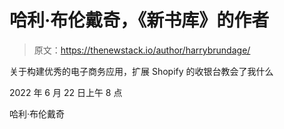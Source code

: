 # 哈利·布伦戴奇，《新书库》的作者

> 原文：<https://thenewstack.io/author/harrybrundage/>

关于构建优秀的电子商务应用，扩展 Shopify 的收银台教会了我什么

2022 年 6 月 22 日上午 8 点

哈利·布伦戴奇